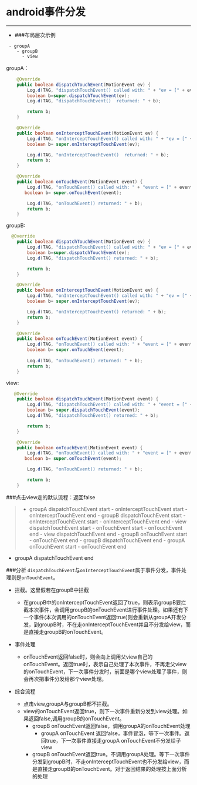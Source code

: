 # android事件分发

---
* ###布局层次示例

```
 - groupA
    - groupB
      - view
```

   groupA：

```java
    @Override
    public boolean dispatchTouchEvent(MotionEvent ev) {
        Log.d(TAG, "dispatchTouchEvent() called with: " + "ev = [" + ev + "]");
        boolean b=super.dispatchTouchEvent(ev);
        Log.d(TAG, "dispatchTouchEvent()  returned: " + b);

        return b;
    }

    @Override
    public boolean onInterceptTouchEvent(MotionEvent ev) {
        Log.d(TAG, "onInterceptTouchEvent() called with: " + "ev = [" + ev + "]");
        boolean b= super.onInterceptTouchEvent(ev);

        Log.d(TAG, "onInterceptTouchEvent()  returned: " + b);
        return b;
    }

    @Override
    public boolean onTouchEvent(MotionEvent event) {
        Log.d(TAG, "onTouchEvent() called with: " + "event = [" + event + "]");
       boolean b= super.onTouchEvent(event);

        Log.d(TAG, "onTouchEvent() returned: " + b);
        return b;
    }
```
groupB:

```java
  @Override
    public boolean dispatchTouchEvent(MotionEvent ev) {
        Log.d(TAG, "dispatchTouchEvent() called with: " + "ev = [" + ev + "]");
        boolean b=super.dispatchTouchEvent(ev);
        Log.d(TAG, "dispatchTouchEvent() returned: " + b);

        return b;
    }

    @Override
    public boolean onInterceptTouchEvent(MotionEvent ev) {
        Log.d(TAG, "onInterceptTouchEvent() called with: " + "ev = [" + ev + "]");
        boolean b= super.onInterceptTouchEvent(ev);

        Log.d(TAG, "onInterceptTouchEvent() returned: " + b);
        return b;
    }

    @Override
    public boolean onTouchEvent(MotionEvent event) {
        Log.d(TAG, "onTouchEvent() called with: " + "event = [" + event + "]");
        boolean b= super.onTouchEvent(event);
        
        Log.d(TAG, "onTouchEvent() returned: " + b);
        return b;
    }
```
view:

```java
   @Override
    public boolean dispatchTouchEvent(MotionEvent event) {
        Log.d(TAG, "dispatchTouchEvent() called with: " + "event = [" + event + "]");
        boolean b= super.dispatchTouchEvent(event);
        Log.d(TAG, "dispatchTouchEvent() returned: " + b);

        return b;
    }

    @Override
    public boolean onTouchEvent(MotionEvent event) {
        Log.d(TAG, "onTouchEvent() called with: " + "event = [" + event + "]");
       boolean b= super.onTouchEvent(event);

        Log.d(TAG, "onTouchEvent() returned: " + b);

        return b;
    }
```
###点击view走的默认流程：返回false


>  - groupA dispatchTouchEvent start
     - onInterceptTouchEvent start
     - onInterceptTouchEvent end
       - groupB dispatchTouchEvent start
         - onInterceptTouchEvent start
         - onInterceptTouchEvent end
           - view dispatchTouchEvent start
             - onTouchEvent start
             - onTouchEvent end
           - view dispatchTouchEvent end
         - groupB onTouchEvent start
         - onTouchEvent end
       - groupB dispatchTouchEvent end
     - groupA onTouchEvent start
     - onTouchEvent end
 - groupA dispatchTouchEvent end

###分析
`dispatchTouchEvent`与`onInterceptTouchEvent`属于事件分发，事件处理则是`onTouchEvent`。
- 拦截。这里假若在groupB中拦截
  - 在groupB中的onInterceptTouchEvent返回了true，则表示groupB要拦截本次事件，会调用groupB的onTouchEvent进行事件处理。如果还有下一个事件(本次调用的onTouchEvent返回true)则会重新从groupA开发分发，到groupB时，不在走onInterceptTouchEvent并且不分发给view，而是直接走groupB的onTouchEvent。
  
- 事件处理
  - onTouchEvent返回false时，则会向上调用父view自己的onTouchEvent。返回true时，表示自己处理了本次事件，不再走父view的onTouchEvent，下一次事件分发时，前面是哪个view处理了事件，则会再次把事件分发给那个view处理。

- 综合流程
  - 点击view,groupA与groupB都不拦截。
  - view的onTouchEvent返回true，则下一次事件重新分发到view处理。如果返回false,调用groupB的onTouchEvent。
    - groupB onTouchEvent返回false，调用groupA的onTouchEvent处理
      - groupA onTouchEvent 返回false，事件冒泡，等下一次事件。返回true，下一次事件直接走groupA onTouchEvent不分发给子view
    - groupB onTouchEvent返回true。不调用groupA处理。等下一次事件分发到groupB时，不走onInterceptTouchEvent也不分发给view，而是直接走groupB的onTouchEvent。对于返回结果的处理按上面分析的处理
